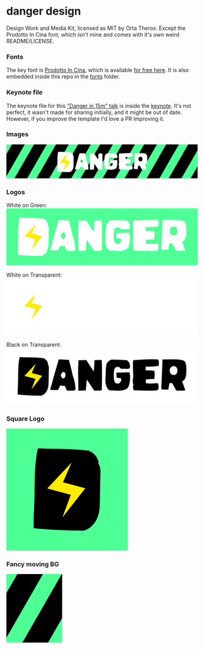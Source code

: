 # danger design

Design Work and Media Kit, licensed as MIT by Orta Therox. Except the Prodotto In Cina font, which isn't mine and comes with it's own weird README/LICENSE.

### Fonts

The key font is [Prodotto In Cina](http://www.dafont.com/prodotto-in-cina.font), which is available [for free here](http://www.dafont.com/prodotto-in-cina.font). It is also embedded inside this repo in the [fonts](fonts/) folder.

### Keynote file

The keynote file for this ["Danger in 15m" talk](https://speakerdeck.com/orta/danger-in-15m) is inside the [keynote](keynote/). It's not perfect,  it wasn't made for sharing initially, and it might be out of date. However, if you improve the template I'd love a PR improving it. 

### Images

![Danger Hero Shot@2x](images/danger_hero_shot@2x.png)

### Logos

White on Green:
![Danger Logo @2x](images/danger_logo_@2x.png)

White on Transparent:
![Danger Logo White@2x](images/danger_logo_white@2x.png)

Black on Transparent:
![Danger Logo Black@2x](images/danger_logo_black@2x.png)

### Square Logo

![Danger Square Logo@2x](images/danger_square_logo@2x.png)

### Fancy moving BG

![Danger Moving Bg](images/danger_moving_bg.gif)
